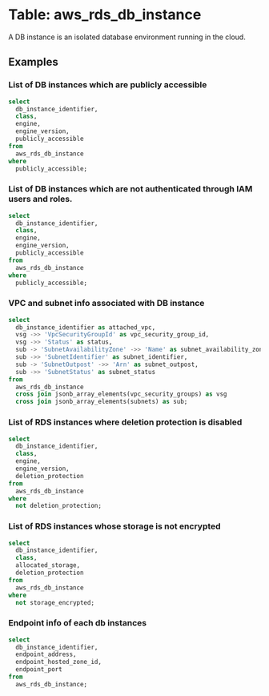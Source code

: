 # Table: aws_rds_db_instance

A DB instance is an isolated database environment running in the cloud.

## Examples

### List of DB instances which are publicly accessible

```sql
select
  db_instance_identifier,
  class,
  engine,
  engine_version,
  publicly_accessible
from
  aws_rds_db_instance
where
  publicly_accessible;
```


### List of DB instances which are not authenticated through IAM users and roles.

```sql
select
  db_instance_identifier,
  class,
  engine,
  engine_version,
  publicly_accessible
from
  aws_rds_db_instance
where
  publicly_accessible;
```


### VPC and subnet info associated with DB instance

```sql
select
  db_instance_identifier as attached_vpc,
  vsg ->> 'VpcSecurityGroupId' as vpc_security_group_id,
  vsg ->> 'Status' as status,
  sub -> 'SubnetAvailabilityZone' ->> 'Name' as subnet_availability_zone,
  sub ->> 'SubnetIdentifier' as subnet_identifier,
  sub -> 'SubnetOutpost' ->> 'Arn' as subnet_outpost,
  sub ->> 'SubnetStatus' as subnet_status
from
  aws_rds_db_instance
  cross join jsonb_array_elements(vpc_security_groups) as vsg
  cross join jsonb_array_elements(subnets) as sub;
```


### List of RDS instances where deletion protection is disabled

```sql
select
  db_instance_identifier,
  class,
  engine,
  engine_version,
  deletion_protection
from
  aws_rds_db_instance
where
  not deletion_protection;
```


### List of RDS instances whose storage is not encrypted

```sql
select
  db_instance_identifier,
  class,
  allocated_storage,
  deletion_protection
from
  aws_rds_db_instance
where
  not storage_encrypted;
```


### Endpoint info of each db instances

```sql
select
  db_instance_identifier,
  endpoint_address,
  endpoint_hosted_zone_id,
  endpoint_port
from
  aws_rds_db_instance;
```